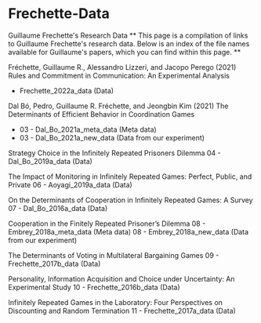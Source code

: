 # Frechette-Data
Guillaume Frechette's Research Data
** This page is a compilation of links to Guillaume Frechette's research data. Below is an index of the file names available for Guillaume's papers, which you can find within this page. **

Fréchette, Guillaume R., Alessandro Lizzeri, and Jacopo Perego (2021)
Rules and Commitment in Communication: An Experimental Analysis
 *  Frechette_2022a_data (Data)

Dal Bó, Pedro, Guillaume R. Fréchette, and Jeongbin Kim (2021)
The Determinants of Efficient Behavior in Coordination Games
  * 03 - Dal_Bo_2021a_meta_data (Meta data)
  * 03 - Dal_Bo_2021a_new_data (Data from our experiment)

Strategy Choice in the Infinitely Repeated Prisoners Dilemma
  04 - Dal_Bo_2019a_data (Data)

The Impact of Monitoring in Infinitely Repeated Games: Perfect, Public, and Private
  06 - Aoyagi_2019a_data (Data)

On the Determinants of Cooperation in Infinitely Repeated Games: A Survey
  07 - Dal_Bo_2016a_data (Data)

Cooperation in the Finitely Repeated Prisoner’s Dilemma
  08 - Embrey_2018a_meta_data (Meta data)
  08 - Embrey_2018a_new_data (Data from our experiment)

The Determinants of Voting in Multilateral Bargaining Games
  09 - Frechette_2017b_data (Data)

Personality, Information Acquisition and Choice under Uncertainty: An Experimental Study
  10 - Frechette_2016b_data (Data)

Infinitely Repeated Games in the Laboratory: Four Perspectives on Discounting and Random Termination
  11 - Frechette_2017a_data (Data)

